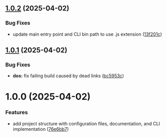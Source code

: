 ## [1.0.2](https://github.com/Shironex/cli-template/compare/v1.0.1...v1.0.2) (2025-04-02)


### Bug Fixes

* update main entry point and CLI bin path to use .js extension ([13f201c](https://github.com/Shironex/cli-template/commit/13f201cfffca13226f5ee114e4d6a5b2d928edac))

## [1.0.1](https://github.com/Shironex/cli-template/compare/v1.0.0...v1.0.1) (2025-04-02)


### Bug Fixes

* **dos:** fix failing build caused by dead links ([bc5953c](https://github.com/Shironex/cli-template/commit/bc5953c6b688d508d6682600b1886b86ae12755c))

# 1.0.0 (2025-04-02)


### Features

* add project structure with configuration files, documentation, and CLI implementation ([76e6bb7](https://github.com/Shironex/cli-template/commit/76e6bb745e86d0809592d13bfadf0d7a0bf3ecb2))
